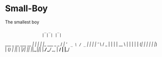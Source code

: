 # Small-Boy
The smallest boy


                      _ _   _                 
                     | | | | |                
  ___ _ __ ___   __ _| | | | |__   ___  _   _ 
 / __| '_ ` _ \ / _` | | | | '_ \ / _ \| | | |
 \__ \ | | | | | (_| | | | | |_) | (_) | |_| |
 |___/_| |_| |_|\__,_|_|_| |_.__/ \___/ \__, |
                                         __/ |
                                        |___/ 
